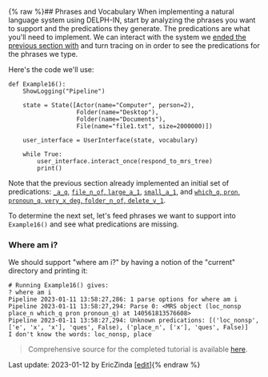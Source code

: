 {% raw %}## Phrases and Vocabulary
When implementing a natural language system using DELPH-IN, start by analyzing the phrases you want to support and the predications they generate. The predications are what you'll need to implement. We can interact with the system we [ended the previous section with](https://blog.inductorsoftware.com/docsproto/howto/devhowto/devhowtoPredicationArgumentsAndUsage) and turn tracing on in order to see the predications for the phrases we type.  

Here's the code we'll use:

```
def Example16():
    ShowLogging("Pipeline")

    state = State([Actor(name="Computer", person=2),
                   Folder(name="Desktop"),
                   Folder(name="Documents"),
                   File(name="file1.txt", size=2000000)])

    user_interface = UserInterface(state, vocabulary)

    while True:
        user_interface.interact_once(respond_to_mrs_tree)
        print()
```

Note that the previous section already implemented an initial set of predications: [`_a_q`](https://blog.inductorsoftware.com/docsproto/howto/devhowto/devhowtoScopalArguments), [`file_n_of`, `large_a_1`](https://blog.inductorsoftware.com/docsproto/howto/devhowto/devhowtoConjunctions), [`small_a_1`](https://blog.inductorsoftware.com/docsproto/howto/devhowto/devhowtoHandlingEventInformation), and [`which_q`, `pron`, `pronoun_q`, `very_x_deg`, `folder_n_of`, `delete_v_1`](https://blog.inductorsoftware.com/docsproto/howto/devhowto/devhowtoFinishingErrors).

To determine the next set, let's feed phrases we want to support into `Example16()` and see what predications are missing.

### Where am i?
We should support "where am i?" by having a notion of the "current" directory and printing it:
```
# Running Example16() gives:
? where am i
Pipeline 2023-01-11 13:58:27,286: 1 parse options for where am i
Pipeline 2023-01-11 13:58:27,294: Parse 0: <MRS object (loc_nonsp place_n which_q pron pronoun_q) at 140561813576608>
Pipeline 2023-01-11 13:58:27,294: Unknown predications: [('loc_nonsp', ['e', 'x', 'x'], 'ques', False), ('place_n', ['x'], 'ques', False)]
I don't know the words: loc_nonsp, place
```

> Comprehensive source for the completed tutorial is available [here](https://github.com/EricZinda/Perplexity).


Last update: 2023-01-12 by EricZinda [[edit](https://github.com/ericzinda/Perplexity/edit/main/docs/devvocab/devvocabPhrasesAndVocab.md)]{% endraw %}